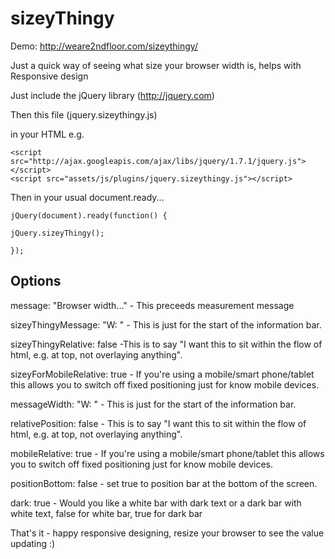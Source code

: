 sizeyThingy
===========

Demo: http://weare2ndfloor.com/sizeythingy/

Just a quick way of seeing what size your browser width is, helps with Responsive design

Just include the jQuery library (http://jquery.com)

Then this file (jquery.sizeythingy.js)

in your HTML e.g.

    <script src="http://ajax.googleapis.com/ajax/libs/jquery/1.7.1/jquery.js"></script> 
    <script src="assets/js/plugins/jquery.sizeythingy.js"></script> 

Then in your usual document.ready...


    jQuery(document).ready(function() {

    jQuery.sizeyThingy(); 
    
    });

Options
----

message: "Browser width..." - This preceeds measurement message

sizeyThingyMessage: "W: " - This is just for the start of the information bar.

sizeyThingyRelative: false -This is to say "I want this to sit within the flow of html, e.g. at top, not overlaying anything".

sizeyForMobileRelative: true - If you're using a mobile/smart phone/tablet this allows you to switch off fixed positioning just for know mobile devices.

messageWidth: "W: " - This is just for the start of the information bar.

relativePosition: false - This is to say "I want this to sit within the flow of html, e.g. at top, not overlaying anything".

mobileRelative: true - If you're using a mobile/smart phone/tablet this allows you to switch off fixed positioning just for know mobile devices.

positionBottom: false - set true to position bar at the bottom of the screen.

dark: true - Would you like a white bar with dark text or a dark bar with white text, false for white bar, true for dark bar

That's it - happy responsive designing, resize your browser to see the value updating :)